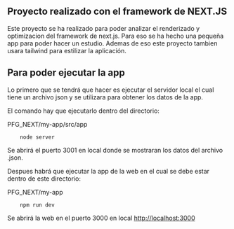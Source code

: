 ## Proyecto realizado con el framework de NEXT.JS
Este proyecto se ha realizado para poder analizar el renderizado y optimizacion del framework de next.js. Para eso se ha hecho una pequeña app para poder hacer un estudio. Ademas de eso este proyecto tambien usara tailwind para estilizar la aplicación.

## Para poder ejecutar la app

Lo primero que se tendrá que hacer es ejecutar el servidor local el cual tiene un archivo json y se utilizara para obtener los datos de la app. 

El comando hay que ejecutarlo dentro del directorio: 

PFG_NEXT/my-app/src/app

        node server

Se abrirá el puerto 3001 en local donde se mostraran los datos del archivo .json.

Despues habrá que ejecutar la app de la web en el cual se debe estar dentro de este directorio:

PFG_NEXT/my-app

        npm run dev

Se abrirá la web en el puerto 3000 en local [http://localhost:3000](http://localhost:3000) 
